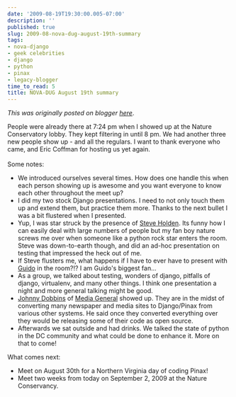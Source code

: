 ```yaml
---
date: '2009-08-19T19:30:00.005-07:00'
description: ''
published: true
slug: 2009-08-nova-dug-august-19th-summary
tags:
- nova-django
- geek celebrities
- django
- python
- pinax
- legacy-blogger
time_to_read: 5
title: NOVA-DUG August 19th summary
---
```


*This was originally posted on blogger [here](https://pydanny.blogspot.com/2009/08/nova-dug-august-19th-summary.html)*.

People were already there at 7:24 pm when I showed up at the Nature Conservatory lobby. They kept filtering in until 8 pm. We had another three new people show up - and all the regulars. I want to thank everyone who came, and Eric Coffman for hosting us yet again.<br /><br />Some notes:<br /><ul><li>We introduced ourselves several times. How does one handle this when each person showing up is awesome and you want everyone to know each other throughout the meet up?</li><li>I did my two stock Django presentations. I need to not only touch them up and extend them, but practice them more. Thanks to the next bullet I was a bit flustered when I presented.<br /></li><li>Yup, I was star struck by the presence of <a href="http://holdenweb.com/">Steve Holden</a>.  Its funny how I can easily deal with large numbers of people but my fan boy nature screws me over when someone like a python rock star enters the room. Steve was down-to-earth though, and did an ad-hoc presentation on testing that impressed the heck out of me.</li><li>If Steve flusters me, what happens if I have to ever have to present with <a href="http://www.python.org/%7Eguido/">Guido</a> in the room?!? I am Guido's biggest fan...<br /></li><li>As a group, we talked about testing, wonders of django, pitfalls of django, virtualenv, and many other things. I think one presentation a night and more general talking might be good.</li><li><a href="http://johnnydobbins.com/">Johnny Dobbins</a> of <a href="http://www.mediageneral.com/">Media General</a> showed up. They are in the midst of converting many newspaper and media sites to Django/Pinax from various other systems. He said once they converted everything over they would be releasing some of their code as open source.</li><li>Afterwards we sat outside and had drinks. We talked the state of python in the DC community and what could be done to enhance it. More on that to come!</li></ul>What comes next:<br /><ul><li>Meet on August 30th for a Northern Virginia day of coding Pinax!<br /></li><li>Meet two weeks from today on September 2, 2009 at the Nature Conservancy.</li></ul>
